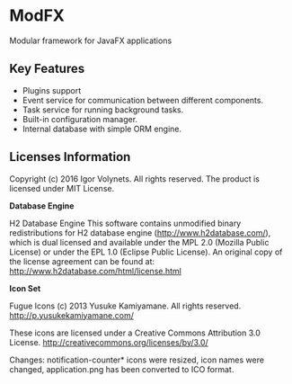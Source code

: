 # ModFX
Modular framework for JavaFX applications

## Key Features

* Plugins support
* Event service for communication between different components.
* Task service for running background tasks.
* Built-in configuration manager.
* Internal database with simple ORM engine. 

## Licenses Information

Copyright (c) 2016 Igor Volynets. All rights reserved.
The product is licensed under MIT License.

**Database Engine**

H2 Database Engine
This software contains unmodified binary redistributions for
H2 database engine (http://www.h2database.com/),
which is dual licensed and available under the MPL 2.0
(Mozilla Public License) or under the EPL 1.0 (Eclipse Public License).
An original copy of the license agreement can be found at:
http://www.h2database.com/html/license.html

**Icon Set**

Fugue Icons
(c) 2013 Yusuke Kamiyamane. All rights reserved.
http://p.yusukekamiyamane.com/

These icons are licensed under a Creative Commons Attribution 3.0 License.
http://creativecommons.org/licenses/by/3.0/

Changes: notification-counter* icons were resized, icon names were changed, application.png has been converted to ICO format.
